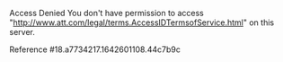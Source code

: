 Access Denied
You don't have permission to access "http://www.att.com/legal/terms.AccessIDTermsofService.html" on this server.

Reference #18.a7734217.1642601108.44c7b9c